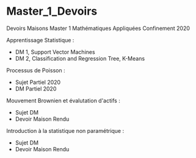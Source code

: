 # Master_1_Devoirs
Devoirs Maisons Master 1 Mathématiques Appliquées Confinement 2020

Apprentissage Statistique :
- DM 1, Support Vector Machines
- DM 2, Classification and Regression Tree, K-Means

Processus de Poisson :
- Sujet Partiel 2020
- DM Partiel 2020

Mouvement Brownien et évalutation d'actifs :
- Sujet DM
- Devoir Maison Rendu

Introduction à la statistique non paramétrique :
- Sujet DM
- Devoir Maison Rendu 
